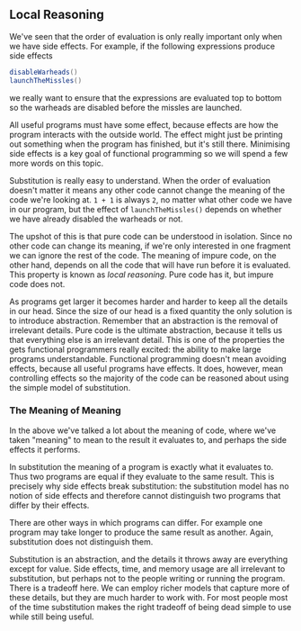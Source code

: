 ## Local Reasoning

We've seen that the order of evaluation is only really important only when we have side effects.
For example, if the following expressions produce side effects

```scala
disableWarheads()
launchTheMissles()
```

we really want to ensure that the expressions are evaluated top to bottom so the warheads are disabled before the missles are launched.

All useful programs must have some effect, because effects are how the program interacts with the outside world.
The effect might just be printing out something when the program has finished, but it's still there.
Minimising side effects is a key goal of functional programming so we will spend a few more words on this topic.

Substitution is really easy to understand.
When the order of evaluation doesn't matter it means any other code cannot change the meaning of the code we're looking at. 
`1 + 1` is always `2`, no matter what other code we have in our program, but the effect of `launchTheMissles()` depends on whether we have already disabled the warheads or not.

The upshot of this is that pure code can be understood in isolation.
Since no other code can change its meaning, if we're only interested in one fragment we can ignore the rest of the code.
The meaning of impure code, on the other hand, depends on all the code that will have run before it is evaluated.
This property is known as *local reasoning*. 
Pure code has it, but impure code does not.

As programs get larger it becomes harder and harder to keep all the details in our head.
Since the size of our head is a fixed quantity the only solution is to introduce abstraction.
Remember that an abstraction is the removal of irrelevant details.
Pure code is the ultimate abstraction, because it tells us that everything else is an irrelevant detail.
This is one of the properties the gets functional programmers really excited: the ability to make large programs understandable.
Functional programming doesn't mean avoiding effects, because all useful programs have effects.
It does, however, mean controlling effects so the majority of the code can be reasoned about using the simple model of substitution.


### The Meaning of Meaning

In the above we've talked a lot about the meaning of code, where we've taken "meaning" to mean to the result it evaluates to, and perhaps the side effects it performs.

In substitution the meaning of a program is exactly what it evaluates to.
Thus two programs are equal if they evaluate to the same result.
This is precisely why side effects break substitution: the substitution model has no notion of side effects and therefore cannot distinguish two programs that differ by their effects.

There are other ways in which programs can differ.
For example one program may take longer to produce the same result as another.
Again, substitution does not distinguish them.

Substitution is an abstraction, and the details it throws away are everything except for value. 
Side effects, time, and memory usage are all irrelevant to substitution, but perhaps not to the people writing or running the program.
There is a tradeoff here.
We can employ richer models that capture more of these details, but they are much harder to work with.
For most people most of the time substitution makes the right tradeoff of being dead simple to use while still being useful.
